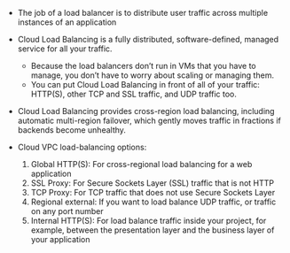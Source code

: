 - The job of a load balancer is to distribute user traffic across multiple instances of an application

- Cloud Load Balancing is a fully distributed, software-defined, managed service for all your traffic.
    - Because the load balancers don’t run in VMs that you have to manage, you don’t have to worry about scaling or managing them.
    - You can put Cloud Load Balancing in front of all of your traffic: HTTP(S), other TCP and SSL traffic, and UDP traffic too.

- Cloud Load Balancing provides cross-region load balancing, including automatic multi-region failover, which gently moves traffic in fractions if backends become unhealthy.

- Cloud VPC load-balancing options:
    1. Global HTTP(S): For cross-regional load balancing for a web application
    2. SSL Proxy: For Secure Sockets Layer (SSL) traffic that is not HTTP
    3. TCP Proxy: For TCP traffic that does not use Secure Sockets Layer
    4. Regional external: If you want to load balance UDP traffic, or traffic on any port number
    5. Internal HTTP(S): For load balance traffic inside your project, for example, between the presentation layer and the business layer of your application
